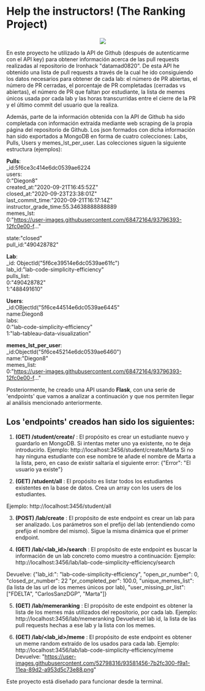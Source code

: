 # Help the instructors! (The Ranking Project)

<p align="center">
  <img src="https://encrypted-tbn0.gstatic.com/images?q=tbn%3AANd9GcSKGcxVkIwmU7eOyh27S0Jre8LHj3Morb1hTg&usqp=CAU">
</p>

En este proyecto he utilizado la API de Github (después de autenticarme con el API key) para obtener información acerca de las pull requests realizadas al repositorio de Ironhack "datamad0820".
De esta API he obtenido una lista de pull requests a través de la cual he ido consiguiendo los datos necesarios para obtener de cada lab:
el número de PR abiertas, el número de PR cerradas, el porcentaje de PR completadas (cerradas vs abiertas), el número de PR que faltan por estudiante, la lista de memes únicos usada por cada lab y las horas transcurridas entre el cierre de la PR y el último commit del usuario que la realiza. 

Además, parte de la información obtenida con la API de Github ha sido completada con información extraída mediante web scraping de la propia página del repositorio de Github. Los json formados con dicha información han sido exportados a MongoDB en forma de cuatro colecciones: Labs, Pulls, Users y memes_lst_per_user.
Las colecciones siguen la siguiente estructura (ejemplos):


**Pulls**:\
_id:5f6ce3c414e6dc0539ae6224\
users:\
0:"Diegon8"\
created_at:"2020-09-21T16:45:52Z"\
closed_at:"2020-09-23T23:38:01Z"\
last_commit_time:"2020-09-21T16:17:14Z"\
instructor_grade_time:55.34638888888889\
memes_lst:\
0:"https://user-images.githubusercontent.com/68472164/93796393-12fc0e00-f..."

state:"closed"\
pull_id:"490428782"

**Lab**:\
_id: ObjectId("5f6ce39514e6dc0539ae61fc")\
lab_id:"lab-code-simplicity-efficiency"\
pulls_list:\
0:"490428782"\
1:"488491610"

**Users**:\
_id:OBjectId("5f6ce44514e6dc0539ae6445"\
name:Diegon8\
labs:\
0:"lab-code-simplicity-efficiency"\
1:"lab-tableau-data-visualization"

**memes_lst_per_user**:\
_id:ObjectId("5f6ce45214e6dc0539ae6460")\
name:"Diegon8"\
memes_list:\
0:"https://user-images.githubusercontent.com/68472164/93796393-12fc0e00-f..."



Posteriormente, he creado una API usando **Flask**, con una serie de 'endpoints' que vamos a analizar a continuación y que nos permiten llegar al análisis mencionado anteriormente.

## Los 'endpoints' creados han sido los siguientes:

1. **(GET) /student/create/<studentname>** : El propósito es crear un estudiante nuevo y guardarlo en MongoDB. Si intentas meter uno ya existente, no te deja introducirlo.
 Ejemplo: 
  http://localhost:3456/student/create/Marta
  Si no hay ninguna estudiante con ese nombre te añade el nombre de Marta a la lista, pero, en caso de existir saltaría el siguiente error:
  {"Error": "El usuario ya existe"}
 
2. **(GET) /student/all** : El propósito es listar todos los estudiantes existentes en la base de datos. Crea un array con los users de los estudiantes.

Ejemplo: 
  http://localhost:3456/student/all
  
3. **(POST) /lab/create** : El propósito de este endpoint es crear un lab para ser analizado. Los parámetros son el prefijo del lab (entendiendo como prefijo el nombre del mismo). Sigue la misma dinámica que el primer endpoint.

4. **(GET) /lab/<lab_id>/search** : El propósito de este endpoint es buscar la información de un lab concreto como muestro a continuación:
Ejemplo: 
http://localhost:3456/lab/lab-code-simplicity-efficiency/search

  Devuelve: 
  {"lab_id:": "lab-code-simplicity-efficiency", "open_pr_number": 0, "closed_pr_number": 22 "pr_completed_per": 100.0, "unique_memes_list": (la lista de las url de los memes únicos por lab), "user_missing_pr_list": ["FDELTA", "CarlosSanzDGP", "Marta"]}
 
5. **(GET) /lab/memeranking** : El propósito de este endpoint es obtener la lista de los memes más utilizados del repositorio, por cada lab.
Ejemplo: http://localhost:3456/lab/memeranking
Devuelve:el lab id, la lista de las pull requests hechas a ese lab y la lista con los memes.

6. **(GET) /lab/<lab_id>/meme** : El propósito de este endpoint es obtener un meme random extraído de los usados para cada lab.
Ejemplo: 
http://localhost:3456/lab/lab-code-simplicity-efficiency/meme
Devuelve:
"https://user-images.githubusercontent.com/52798316/93581456-7b2fc300-f9a1-11ea-89d2-a953d5c73e88.png"

Este proyecto está diseñado para funcionar desde la terminal.